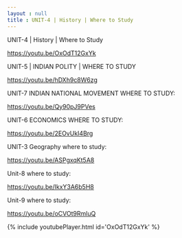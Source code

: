 ```yaml
---
layout : null
title : UNIT-4 | History | Where to Study
---
```


UNIT-4 | History | Where to Study

https://youtu.be/OxOdT12GxYk

UNIT-5 | INDIAN POLITY | WHERE TO STUDY

https://youtu.be/hDXh9c8W6zg

UNIT-7 INDIAN NATIONAL MOVEMENT WHERE TO STUDY:

https://youtu.be/Qy90pJ9PVes

UNIT-6 ECONOMICS  WHERE TO STUDY:

https://youtu.be/2EOvUkI4Brg

UNIT-3 Geography where to study:

https://youtu.be/ASPgxqKt5A8

Unit-8 where to study:

https://youtu.be/IkxY3A6b5H8

Unit-9 where to study:

https://youtu.be/oCVOt9RmluQ



{% include youtubePlayer.html id='OxOdT12GxYk' %}
